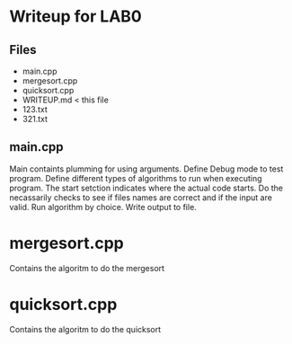 # Writeup for LAB0

## Files 
- main.cpp
- mergesort.cpp
- quicksort.cpp 
- WRITEUP.md < this file
- 123.txt
- 321.txt 

## main.cpp


Main containts plumming for using arguments.
Define Debug mode to test program.
Define different types of algorithms to run when executing program.
The start setction indicates where the actual code starts.
Do the necassarily checks to see if files names are correct and if the input are valid.
Run algorithm by choice.
Write output to file.

# mergesort.cpp
Contains the algoritm to do the mergesort

# quicksort.cpp
Contains the algoritm to do the quicksort



